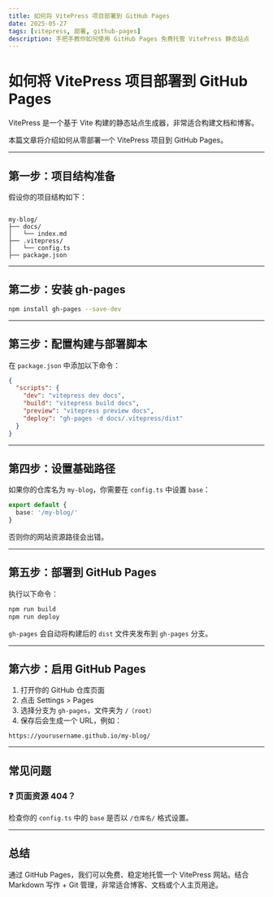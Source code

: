 ```yaml
---
title: 如何将 VitePress 项目部署到 GitHub Pages
date: 2025-05-27
tags: [vitepress, 部署, github-pages]
description: 手把手教你如何使用 GitHub Pages 免费托管 VitePress 静态站点
---
```


# 如何将 VitePress 项目部署到 GitHub Pages

VitePress 是一个基于 Vite 构建的静态站点生成器，非常适合构建文档和博客。

本篇文章将介绍如何从零部署一个 VitePress 项目到 GitHub Pages。

---

## 第一步：项目结构准备

假设你的项目结构如下：

````

my-blog/
├── docs/
│   └── index.md
├── .vitepress/
│   └── config.ts
├── package.json

````

---

## 第二步：安装 gh-pages

```bash
npm install gh-pages --save-dev
````

---

## 第三步：配置构建与部署脚本

在 `package.json` 中添加以下命令：

```json
{
  "scripts": {
    "dev": "vitepress dev docs",
    "build": "vitepress build docs",
    "preview": "vitepress preview docs",
    "deploy": "gh-pages -d docs/.vitepress/dist"
  }
}
```

---

## 第四步：设置基础路径

如果你的仓库名为 `my-blog`，你需要在 `config.ts` 中设置 `base`：

```ts
export default {
  base: '/my-blog/'
}
```

否则你的网站资源路径会出错。

---

## 第五步：部署到 GitHub Pages

执行以下命令：

```bash
npm run build
npm run deploy
```

`gh-pages` 会自动将构建后的 `dist` 文件夹发布到 `gh-pages` 分支。

---

## 第六步：启用 GitHub Pages

1. 打开你的 GitHub 仓库页面
2. 点击 Settings > Pages
3. 选择分支为 `gh-pages`，文件夹为 `/（root）`
4. 保存后会生成一个 URL，例如：

```
https://yourusername.github.io/my-blog/
```

---

## 常见问题

### ❓ 页面资源 404？

检查你的 `config.ts` 中的 `base` 是否以 `/仓库名/` 格式设置。

---

## 总结

通过 GitHub Pages，我们可以免费、稳定地托管一个 VitePress 网站。结合 Markdown 写作 + Git 管理，非常适合博客、文档或个人主页用途。
